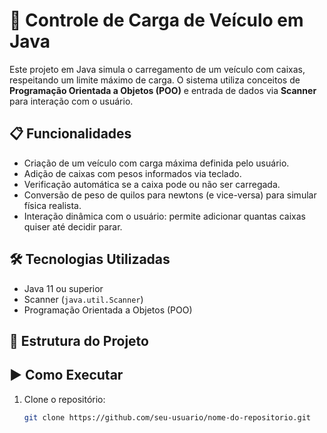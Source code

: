 # 🚚 Controle de Carga de Veículo em Java

Este projeto em Java simula o carregamento de um veículo com caixas, respeitando um limite máximo de carga. O sistema utiliza conceitos de **Programação Orientada a Objetos (POO)** e entrada de dados via **Scanner** para interação com o usuário.

## 📋 Funcionalidades

- Criação de um veículo com carga máxima definida pelo usuário.
- Adição de caixas com pesos informados via teclado.
- Verificação automática se a caixa pode ou não ser carregada.
- Conversão de peso de quilos para newtons (e vice-versa) para simular física realista.
- Interação dinâmica com o usuário: permite adicionar quantas caixas quiser até decidir parar.

## 🛠️ Tecnologias Utilizadas

- Java 11 ou superior
- Scanner (`java.util.Scanner`)
- Programação Orientada a Objetos (POO)

## 📁 Estrutura do Projeto


## ▶️ Como Executar

1. Clone o repositório:
   ```bash
   git clone https://github.com/seu-usuario/nome-do-repositorio.git
